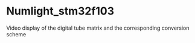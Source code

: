 # Numlight_stm32f103
Video display of the digital tube matrix and the corresponding conversion scheme
